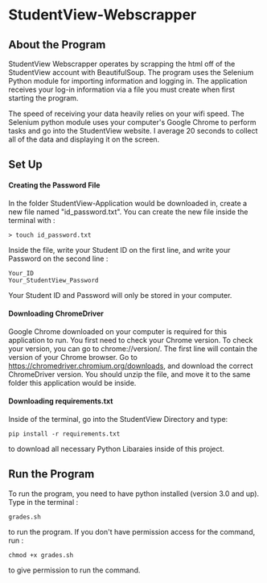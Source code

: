 # StudentView-Webscrapper

## About the Program

StudentView Webscrapper operates by scrapping the html off of the StudentView account with BeautifulSoup. The program uses the Selenium Python module for importing information and logging in. The application receives your log-in information via a file you must create when first starting the program. 

The speed of receiving your data heavily relies on your wifi speed. The Selenium python module uses your computer's Google Chrome to perform tasks and go into the StudentView website. I average 20 seconds to collect all of the data and displaying it on the screen.


## Set Up

#### Creating the Password File

In the folder StudentView-Application would be downloaded in, create a new file named "id_password.txt". You can create the new file inside the terminal with :
```
> touch id_password.txt
```

Inside the file, write your Student ID on the first line, and write your Password on the second line :
```
Your_ID
Your_StudentView_Password
```
Your Student ID and Password will only be stored in your computer. 

#### Downloading ChromeDriver

Google Chrome downloaded on your computer is required for this application to run.
You first need to check your Chrome version. To check your version, you can go to chrome://version/. The first line will contain the version of your Chrome browser.
Go to https://chromedriver.chromium.org/downloads, and download the correct ChromeDriver version. You should unzip the file, and move it to the same folder this application would be inside.

#### Downloading requirements.txt

Inside of the terminal, go into the StudentView Directory and type:
```
pip install -r requirements.txt
```
to download all necessary Python Libaraies inside of this project.



## Run the Program

To run the program, you need to have python installed (version 3.0 and up). Type in the terminal :
```
grades.sh
```
to run the program.
If you don't have permission access for the command, run :
```
chmod +x grades.sh
```
to give permission to run the command.